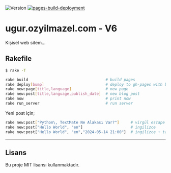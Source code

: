 ![Version](https://img.shields.io/badge/version-0.1.15-orange.svg)
[![pages-build-deployment](https://github.com/vigo/ugur.ozyilmazel.com/actions/workflows/pages/pages-build-deployment/badge.svg?branch=gh-pages)](https://github.com/vigo/ugur.ozyilmazel.com/actions/workflows/pages/pages-build-deployment)

# ugur.ozyilmazel.com - V6

Kişisel web sitem...

## Rakefile

```bash
$ rake -T

rake build                                  # build pages
rake deploy[bump]                           # deploy to gh-pages with bump
rake new:page[title,language]               # new page
rake new:post[title,language,publish_date]  # new blog post
rake now                                    # print now
rake run_server                             # run server
```

Yeni post için;

```bash
rake new:post["Python\, TextMate Ne Alakası Var?"]     # virgül escape edilmeli
rake new:post["Hello World", "en"]                     # ingilizce
rake new:post["Hello World", "en","2024-05-14 21:00"]  # ingilizce + tarih
```

---

## Lisans

Bu proje MIT lisansı kullanmaktadır.
